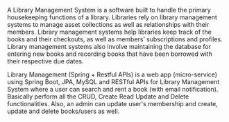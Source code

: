 A Library Management System is a software built to handle the primary housekeeping functions of a library. Libraries rely on library management systems to manage asset collections as well as relationships with their members. Library management systems help libraries keep track of the books and their checkouts, as well as members’ subscriptions and profiles.
Library management systems also involve maintaining the database for entering new books and recording books that have been borrowed with their respective due dates.


Library Management (Spring + Restful APIs) is a web app (micro-service) using Spring Boot, JPA, MySQL and RESTful APIs for Library Management System where a user can search and rent a book (with email notification). Basically perform all the CRUD, Create Read Update and Delete functionalitles. Also, an admin can update user's membership and create, update and delete books/users as well.
